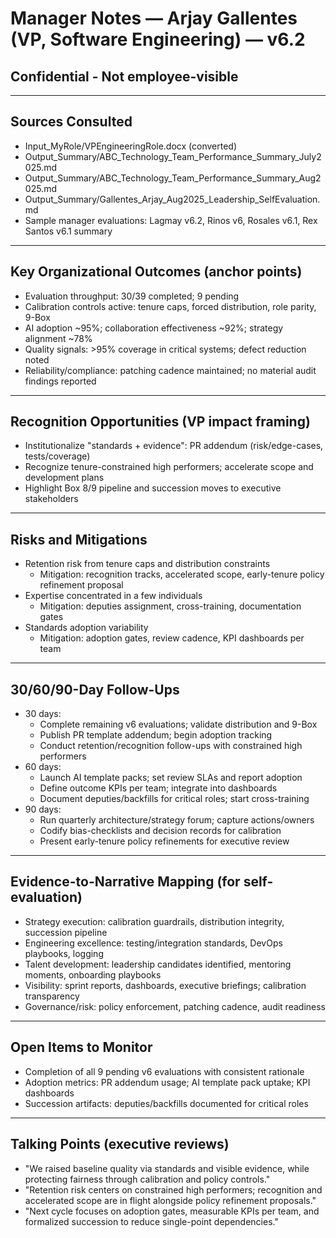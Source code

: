 # Manager Notes — Arjay Gallentes (VP, Software Engineering) — v6.2
## Confidential - Not employee-visible

---

## Sources Consulted
- Input_MyRole/VPEngineeringRole.docx (converted)
- Output_Summary/ABC_Technology_Team_Performance_Summary_July2025.md
- Output_Summary/ABC_Technology_Team_Performance_Summary_Aug2025.md
- Output_Summary/Gallentes_Arjay_Aug2025_Leadership_SelfEvaluation.md
- Sample manager evaluations: Lagmay v6.2, Rinos v6, Rosales v6.1, Rex Santos v6.1 summary

---

## Key Organizational Outcomes (anchor points)
- Evaluation throughput: 30/39 completed; 9 pending
- Calibration controls active: tenure caps, forced distribution, role parity, 9-Box
- AI adoption ~95%; collaboration effectiveness ~92%; strategy alignment ~78%
- Quality signals: >95% coverage in critical systems; defect reduction noted
- Reliability/compliance: patching cadence maintained; no material audit findings reported

---

## Recognition Opportunities (VP impact framing)
- Institutionalize "standards + evidence": PR addendum (risk/edge-cases, tests/coverage)
- Recognize tenure-constrained high performers; accelerate scope and development plans
- Highlight Box 8/9 pipeline and succession moves to executive stakeholders

---

## Risks and Mitigations
- Retention risk from tenure caps and distribution constraints
  - Mitigation: recognition tracks, accelerated scope, early-tenure policy refinement proposal
- Expertise concentrated in a few individuals
  - Mitigation: deputies assignment, cross-training, documentation gates
- Standards adoption variability
  - Mitigation: adoption gates, review cadence, KPI dashboards per team

---

## 30/60/90-Day Follow-Ups
- 30 days:
  - Complete remaining v6 evaluations; validate distribution and 9-Box
  - Publish PR template addendum; begin adoption tracking
  - Conduct retention/recognition follow-ups with constrained high performers
- 60 days:
  - Launch AI template packs; set review SLAs and report adoption
  - Define outcome KPIs per team; integrate into dashboards
  - Document deputies/backfills for critical roles; start cross-training
- 90 days:
  - Run quarterly architecture/strategy forum; capture actions/owners
  - Codify bias-checklists and decision records for calibration
  - Present early-tenure policy refinements for executive review

---

## Evidence-to-Narrative Mapping (for self-evaluation)
- Strategy execution: calibration guardrails, distribution integrity, succession pipeline
- Engineering excellence: testing/integration standards, DevOps playbooks, logging
- Talent development: leadership candidates identified, mentoring moments, onboarding playbooks
- Visibility: sprint reports, dashboards, executive briefings; calibration transparency
- Governance/risk: policy enforcement, patching cadence, audit readiness

---

## Open Items to Monitor
- Completion of all 9 pending v6 evaluations with consistent rationale
- Adoption metrics: PR addendum usage; AI template pack uptake; KPI dashboards
- Succession artifacts: deputies/backfills documented for critical roles

---

## Talking Points (executive reviews)
- "We raised baseline quality via standards and visible evidence, while protecting fairness through calibration and policy controls."
- "Retention risk centers on constrained high performers; recognition and accelerated scope are in flight alongside policy refinement proposals."
- "Next cycle focuses on adoption gates, measurable KPIs per team, and formalized succession to reduce single-point dependencies."



